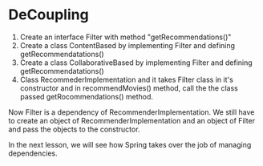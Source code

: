 
# DeCoupling 

1. Create an interface Filter with method "getRecommendations()"
2. Create a class ContentBased by implementing Filter and defining getRecommendatations()
3. Create a class CollaborativeBased by implementing Filter and defining getRecommendatations()
4. Class RecommederImplementation and it takes Filter class in it's 
constructor and in recommendMovies() method, call the the class passed 
getRocommendations() method. 

Now Filter is a dependency of RecommenderImplementation.
We still have to create an object of RecommenderImplementation 
and an object of Filter and pass the objects to the constructor. 

In the next lesson, we will see how Spring takes over the job 
of managing dependencies.

